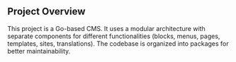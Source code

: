 ## Project Overview

This project is a Go-based CMS.  It uses a modular architecture with separate components for different functionalities (blocks, menus, pages, templates, sites, translations).  The codebase is organized into packages for better maintainability.